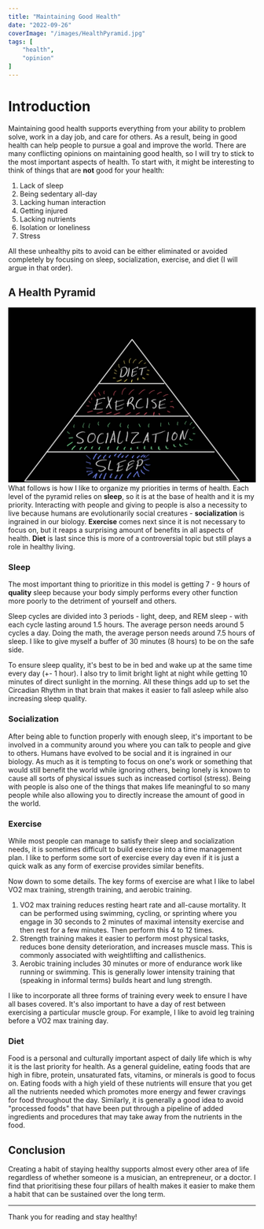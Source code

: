 ```yaml
---
title: "Maintaining Good Health"
date: "2022-09-26"
coverImage: "/images/HealthPyramid.jpg"
tags: [
	"health",
	"opinion"
]
---
```


# Introduction
Maintaining good health supports everything from your ability to problem solve, work in a day job, and care for others. As a result, being in good health can help people to pursue a goal and improve the world. There are many conflicting opinions on maintaining good health, so I will try to stick to the most important aspects of health. To start with, it might be interesting to think of things that are **not** good for your health:

1. Lack of sleep
2. Being sedentary all-day
3. Lacking human interaction
4. Getting injured
6. Lacking nutrients
7. Isolation or loneliness
8. Stress

All these unhealthy pits to avoid can be either eliminated or avoided completely by focusing on sleep, socialization, exercise, and diet (I will argue in that order).

## A Health Pyramid
![](../images/HealthPyramid.jpg "Health Pyramid")
What follows is how I like to organize my priorities in terms of health. Each level of the pyramid relies on **sleep**, so it is at the base of health and it is my priority. Interacting with people and giving to people is also a necessity to live because humans are evolutionarily social creatures - **socialization** is ingrained in our biology. **Exercise** comes next since it is not necessary to focus on, but it reaps a surprising amount of benefits in all aspects of health. **Diet** is last since this is more of a controversial topic but still plays a role in healthy living.

### Sleep
The most important thing to prioritize in this model is getting 7 - 9 hours of **quality** sleep because your body simply performs every other function more poorly to the detriment of yourself and others.

Sleep cycles are divided into 3 periods - light, deep, and REM sleep - with each cycle lasting around 1.5 hours. The average person needs around 5 cycles a day. Doing the math, the average person needs around 7.5 hours of sleep. I like to give myself a buffer of 30 minutes (8 hours) to be on the safe side.

To ensure sleep quality, it's best to be in bed and wake up at the same time every day (+- 1 hour). I also try to limit bright light at night while getting 10 minutes of direct sunlight in the morning. All these things add up to set the Circadian Rhythm in that brain that makes it easier to fall asleep while also increasing sleep quality.

### Socialization
After being able to function properly with enough sleep, it's important to be involved in a community around you where you can talk to people and give to others. Humans have evolved to be social and it is ingrained in our biology. As much as it is tempting to focus on one's work or something that would still benefit the world while ignoring others, being lonely is known to cause all sorts of physical issues such as increased cortisol (stress). Being with people is also one of the things that makes life meaningful to so many people while also allowing you to directly increase the amount of good in the world.


### Exercise
While most people can manage to satisfy their sleep and socialization needs, it is sometimes difficult to build exercise into a time management plan. I like to perform some sort of exercise every day even if it is just a quick walk as any form of exercise provides similar benefits.

Now down to some details. The key forms of exercise are what I like to label VO2 max training, strength training, and aerobic training.
1. VO2 max training reduces resting heart rate and all-cause mortality. It can be performed using swimming, cycling, or sprinting where you engage in 30 seconds to 2 minutes of maximal intensity exercise and then rest for a few minutes. Then perform this 4 to 12 times.
2. Strength training makes it easier to perform most physical tasks, reduces bone density deterioration, and increases muscle mass. This is commonly associated with weightlifting and callisthenics.
3. Aerobic training includes 30 minutes or more of endurance work like running or swimming. This is generally lower intensity training that (speaking in informal terms) builds heart and lung strength.

I like to incorporate all three forms of training every week to ensure I have all bases covered. It's also important to have a day of rest between exercising a particular muscle group. For example, I like to avoid leg training before a VO2 max training day.

### Diet
Food is a personal and culturally important aspect of daily life which is why it is the last priority for health. As a general guideline, eating foods that are high in fibre, protein, unsaturated fats, vitamins, or minerals is good to focus on. Eating foods with a high yield of these nutrients will ensure that you get all the nutrients needed which promotes more energy and fewer cravings for food throughout the day. Similarly, it is generally a good idea to avoid "processed foods" that have been put through a pipeline of added ingredients and procedures that may take away from the nutrients in the food.

## Conclusion
Creating a habit of staying healthy supports almost every other area of life regardless of whether someone is a musician, an entrepreneur, or a doctor. I find that prioritising these four pillars of health makes it easier to make them a habit that can be sustained over the long term.

---
Thank you for reading and stay healthy!